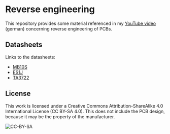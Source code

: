 Reverse engineering
===================

This repository provides some material referenced in my [YouTube video]( https://youtu.be/PPw3T8WQHX8) (german) concerning reverse engineering of PCBs.

Datasheets
----------

Links to the datasheets:
- [MB10S](https://www.mouser.de/datasheet/2/308/MB10S_D-1810767.pdf)
- [ES1J](https://www.mouser.de/datasheet/2/308/ES1J_D-1804952.pdf)
- [TA3722](https://b2b.hc360.com/supplyself/667492614.html)

License
-------

This work is licensed under a Creative Commons Attribution-ShareAlike 4.0 International License (CC BY-SA 4.0).
This does not include the PCB design, because it may be the property of the manufacturer.

![CC-BY-SA](https://i.creativecommons.org/l/by-sa/4.0/88x31.png)
